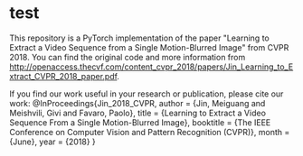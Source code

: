 # test
This repository is a PyTorch implementation of the paper "Learning to Extract a Video Sequence from a Single Motion-Blurred Image" from CVPR 2018. You can find the original code and more information from http://openaccess.thecvf.com/content_cvpr_2018/papers/Jin_Learning_to_Extract_CVPR_2018_paper.pdf.

If you find our work useful in your research or publication, please cite our work:
@InProceedings{Jin_2018_CVPR,
author = {Jin, Meiguang and Meishvili, Givi and Favaro, Paolo},
title = {Learning to Extract a Video Sequence From a Single Motion-Blurred Image},
booktitle = {The IEEE Conference on Computer Vision and Pattern Recognition (CVPR)},
month = {June},
year = {2018}
}

